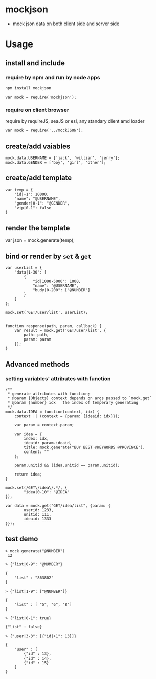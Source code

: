 # mockjson
- mock json data on both client side and server side

# Usage

## install and include
### require by npm and run by node apps

    npm install mockjson

    var mock = require('mockjson');

### require on client browser
  
   require by requireJS, seaJS or esl, any standary client amd loader

    var mock = require('../mockJSON');

## create/add vaiables

    
    mock.data.USERNAME = ['jack', 'willian', 'jerry'];
    mock.data.GENDER = ['boy', 'girl', 'other'];
  
## create/add template
    
    
    var temp = {
        "id|+1": 10000,
        "name": "@USERNAME",
        "gender|0-1": "@GENDER",
        "vip|0-1": false
    }


## render the template

   var json = mock.generate(temp);
   
## bind or render by `set` & `get`

    var userList = {
        "data|1-30": [
            {
                "id|1000-5000": 1000,
                "name": "@USERNAME",
                "budy|0-200": ["@NUMBER"]
            }
        ]
    };
    
    mock.set('GET/user/list', userList);
    
    
    function response(path, param, callback) {
        var result = mock.get('GET/user/list', {
            path: path,
            param: param
        });
    }

## Advanced methods

### setting variables' attributes  with function

    /**
     * generate attributes with function;
     * @param {Objects} context depends on args passed to `mock.get`
     * @param {number} idx   the index of temperary generating 
     */
    mock.data.IDEA = function(context, idx) {
        context || (context = {param: {ideaid: idx}});

        var param = context.param;

        var idea = {
            index: idx,
            ideaid: param.ideaid,
            title: mock.generate("BUY BEST @KEYWORDS @PROVINCE"),
            content: ""
        };

        param.unitid && (idea.unitid == param.unitid);

        return idea;
    }

    mock.set(/GET\/idea\/.*/, {
            "idea|0-10": "@IDEA"
    });

    var data = mock.get("GET/idea/list", {param: {
            userid: 1233,
            unitid: 111,
            ideaid: 1333
    }});

## test demo

    > mock.generate("@NUMBER") 
     12

    > {"list|0-9": "@NUMBER"}

    { 
        "list" : "863802"
    }

    > {"list|1-9": ["@NUMBER"]}

    {
        "list" : [ "5", "6", "8"]
    }

    > {"list|0-1": true}

    {"list" : false}

    > {"user|3-3": [{"id|+1": 13}]}

    { 
        "user" : [ 
            {"id" : 13},
            {"id" : 14},
            {"id" : 15}
        ]
    }

